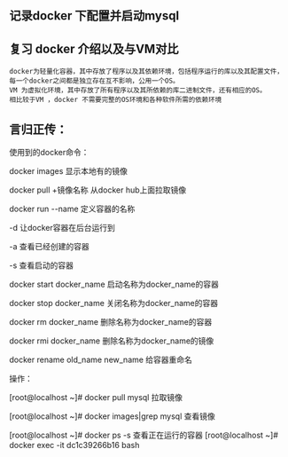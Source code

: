 ##  记录docker 下配置并启动mysql   
##  复习 docker 介绍以及与VM对比
    docker为轻量化容器，其中存放了程序以及其依赖环境，包括程序运行的库以及其配置文件，每一个docker之间都是独立存在互不影响，公用一个OS。
    VM 为虚拟化环境，其中存放了所有程序以及其所依赖的库二进制文件，还有相应的OS。
    相比较于VM ，docker 不需要完整的OS环境和各种软件所需的依赖环境


## 言归正传：
   使用到的docker命令：

docker images   显示本地有的镜像

docker pull +镜像名称   从docker hub上面拉取镜像

docker run 
   --name  定义容器的名称

   -d  让docker容器在后台运行到

   -a 查看已经创建的容器

   -s  查看启动的容器

docker start docker_name   启动名称为docker_name的容器

docker stop docker_name   关闭名称为docker_name的容器

docker rm docker_name     删除名称为docker_name的容器

docker rmi docker_name   删除名称为docker_name的镜像

docker rename old_name new_name 给容器重命名

操作：

[root@localhost ~]# docker pull mysql   拉取镜像

[root@localhost ~]# docker images|grep mysql   查看镜像

[root@localhost ~]# docker ps -s      查看正在运行的容器
[root@localhost ~]# docker exec -it dc1c39266b16 bash
